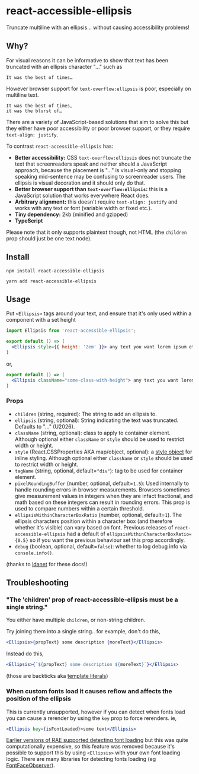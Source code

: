 # react-accessible-ellipsis

Truncate multiline with an ellipsis... without causing accessibility problems!

## Why?

For visual reasons it can be informative to show that text has been truncated with an ellipsis character "…" such as

    It was the best of times…

However browser support for `text-overflow:ellipsis` is poor, especially on multiline text.

    It was the best of times,
    it was the blurst of…

There are a variety of JavaScript-based solutions that aim to solve this but they either have poor accessibility or poor browser support, or they require `text-align: justify`.

To contrast `react-accessible-ellipsis` has:

- **Better accessibility:** CSS `text-overflow:ellipsis` does not truncate the text that screenreaders speak and neither should a JavaScript approach, because the placement is "..." is visual-only and stopping speaking mid-sentence may be confusing to screenreader users. The ellipsis is visual decoration and it should only do that.
- **Better browser support than `text-overflow:ellipsis`:** this is a JavaScript solution that works everywhere React does.
- **Arbitrary alignment:** this doesn't require `text-align: justify` and works with any text or font (variable width or fixed etc.).
- **Tiny dependency:** 2kb (minified and gzipped)
- **TypeScript**

Please note that it only supports plaintext though, not HTML (the `children` prop should just be one text node).

## Install

    npm install react-accessible-ellipsis

    yarn add react-accessible-ellipsis

## Usage

Put `<Ellipsis>` tags around your text, and ensure that it's only used within a component with a set height

```jsx
import Ellipsis from 'react-accessible-ellipsis';

export default () => (
  <Ellipsis style={{ height: '2em' }}> any text you want lorem ipsum etc. </Ellipsis>
)
```

or,

```jsx
export default () => (
  <Ellipsis className="some-class-with-height"> any text you want lorem ipsum etc. </Ellipsis>
)
```

### Props

- `children` (string, required): The string to add an ellipsis to.
- `ellipsis` (string, optional): String indicating the text was truncated. Defaults to "…" (U2026).
- `className` (string, optional): class to apply to container element. Although optional either `className` or `style` should be used to restrict width or height.
- `style` (React.CSSProperties AKA map/object, optional): a [style object](https://reactjs.org/docs/dom-elements.html#style) for inline styling. Although optional either `className` or `style` should be used to restrict width or height.
- `tagName` (string, optional, default=`"div"`): tag to be used for container element.
- `pixelRoundingBuffer` (number, optional, default=`1.5`): Used internally to handle rounding errors in browser measurements. Browsers sometimes give measurement values in integers when they are infact fractional, and math based on these integers can result in rounding errors. This prop is used to compare numbers within a certain threshold.
- `ellipsisWithinCharacterBoxRatio` (number, optional, default=`1`). The ellipsis characters position within a character box (and therefore whether it's visible) can vary based on font. Previous releases of `react-accessible-ellipsis` had a default of `ellipsisWithinCharacterBoxRatio={0.5}` so if you want the previous behaviour set this prop accordingly.
- `debug` (boolean, optional, default=`false`): whether to log debug info via `console.info()`.

(thanks to [ldanet](https://github.com/ldanet) for these docs!)

## Troubleshooting

### "The 'children' prop of react-accessible-ellipsis must be a single string."

You either have multiple `children`, or non-string children.

Try joining them into a single string.. for example, don't do this,

```jsx
<Ellipsis>{propText} some description {moreText}</Ellipsis>
```

Instead do this,

```jsx
<Ellipsis>{`${propText} some description ${moreText}`}</Ellipsis>
```

(those are backticks aka [template literals](https://developer.mozilla.org/en-US/docs/Web/JavaScript/Reference/Template_literals))

### When custom fonts load it causes reflow and affects the position of the ellipsis

This is currently unsupported, however if you can detect when fonts load you can cause a rerender by using the `key` prop to force rerenders. ie,

```jsx
<Ellipsis key={isFontLoaded}>some text</Ellipsis>
```

[Earlier versions of RAE supported detecting font loading](https://github.com/springload/react-accessible-ellipsis/blob/5b6dac3a2492ae1ce96ce587abe8cd07de3a1e50/src/index.js#L47) but this was quite computationally expensive, so this feature was removed because it's possible to support this by using `<Ellipsis>` with your own font loading logic. There are many libraries for detecting fonts loading (eg [FontFaceObserver](https://www.npmjs.com/package/fontfaceobserver)).
